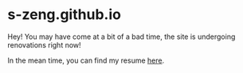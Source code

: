 # s-zeng.github.io
Hey! You may have come at a bit of a bad time, the site is undergoing renovations right now!

In the mean time, you can find my resume [here](https://github.com/s-zeng/s-zeng.github.io/raw/master/Zeng_Simon_Resume.pdf).
